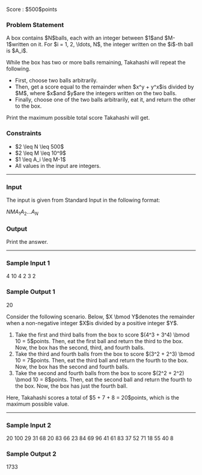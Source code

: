 
<div>

<span>

<span>

<p>
Score : $500$points
</p>

<div>

<section>

### **Problem Statement**

<p>
A box contains $N$balls, each with an integer between $1$and $M-1$written on it.
For $i = 1, 2, \ldots, N$, the integer written on the $i$-th ball is $A_i$.
</p>

<p>
While the box has two or more balls remaining, Takahashi will repeat the following.
</p>

<ul>

<li>
First, choose two balls arbitrarily.
</li>

<li>
Then, get a score equal to the remainder when $x^y + y^x$is divided by $M$, where $x$and $y$are the integers written on the two balls. 
</li>

<li>
Finally, choose one of the two balls arbitrarily, eat it, and return the other to the box.
</li>

</ul>

<p>
Print the maximum possible total score Takahashi will get.
</p>

</section>

</div>

<div>

<section>

### **Constraints**

<ul>

<li>
$2 \leq N \leq 500$
</li>

<li>
$2 \leq M \leq 10^9$
</li>

<li>
$1 \leq A_i \leq M-1$
</li>

<li>
All values in the input are integers.
</li>

</ul>

</section>

</div>

---

<div>

<div>

<section>

### **Input**

<p>
The input is given from Standard Input in the following format:
</p>

<div>

$N$$M$$A_1$$A_2$$\ldots$$A_N$
</div>

</section>

</div>

<div>

<section>

### **Output**

<p>
Print the answer.
</p>

</section>

</div>

</div>

---

<div>

<section>

### **Sample Input 1**

<div>

4 10
4 2 3 2

</div>

</section>

</div>

<div>

<section>

### **Sample Output 1**

<div>

20

</div>

<p>
Consider the following scenario. Below, $X \bmod Y$denotes the remainder when a non-negative integer $X$is divided by a positive integer $Y$.
</p>

<ol>

<li>
Take the first and third balls from the box to score $(4^3 + 3^4) \bmod 10 = 5$points. Then, eat the first ball and return the third to the box. Now, the box has the second, third, and fourth balls.
</li>

<li>
Take the third and fourth balls from the box to score $(3^2 + 2^3) \bmod 10 = 7$points. Then, eat the third ball and return the fourth to the box. Now, the box has the second and fourth balls.
</li>

<li>
Take the second and fourth balls from the box to score $(2^2 + 2^2) \bmod 10 = 8$points. Then, eat the second ball and return the fourth to the box. Now, the box has just the fourth ball.
</li>

</ol>

<p>
Here, Takahashi scores a total of $5 + 7 + 8 = 20$points, which is the maximum possible value.
</p>

</section>

</div>

---

<div>

<section>

### **Sample Input 2**

<div>

20 100
29 31 68 20 83 66 23 84 69 96 41 61 83 37 52 71 18 55 40 8

</div>

</section>

</div>

<div>

<section>

### **Sample Output 2**

<div>

1733

</div>

</section>

</div>

</span>

</span>

</div>
